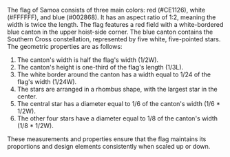 The flag of Samoa consists of three main colors: red (#CE1126), white (#FFFFFF), and blue (#002868). It has an aspect ratio of 1:2, meaning the width is twice the length. The flag features a red field with a white-bordered blue canton in the upper hoist-side corner. The blue canton contains the Southern Cross constellation, represented by five white, five-pointed stars. The geometric properties are as follows:

1. The canton's width is half the flag's width (1/2W).
2. The canton's height is one-third of the flag's length (1/3L).
3. The white border around the canton has a width equal to 1/24 of the flag's width (1/24W).
4. The stars are arranged in a rhombus shape, with the largest star in the center.
5. The central star has a diameter equal to 1/6 of the canton's width (1/6 * 1/2W).
6. The other four stars have a diameter equal to 1/8 of the canton's width (1/8 * 1/2W).

These measurements and properties ensure that the flag maintains its proportions and design elements consistently when scaled up or down.